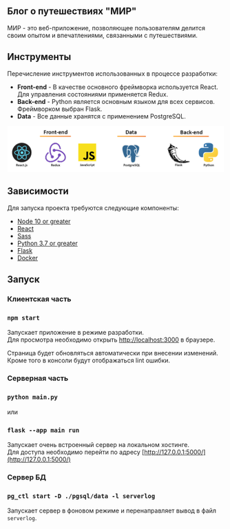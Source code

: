 ## Блог о путешествиях "МИР"

МИР - это веб-приложение, позволяющее пользователям делится своим опытом и впечатлениями, связанными с путешествиями. 

## Инструменты

Перечисление инструментов использованных в процессе разработки:

* **Front-end** - В качестве основного фреймворка используется React. Для управления состояниями применяется Redux.
* **Back-end** - Python является основным языком для всех сервисов. Фреймворком выбран Flask.
* **Data** - Все данные хранятся с применением PostgreSQL. 

![Core stack](./src/assets/core-stack.png)

## Зависимости

Для запуска проекта требуются следующие компоненты:

* [Node 10 or greater](https://nodejs.org/en/download/)
* [React](https://react.dev/learn/add-react-to-an-existing-project)
* [Sass](https://www.npmjs.com/package/sass)
* [Python 3.7 or greater](https://realpython.com/installing-python/)
* [Flask](https://flask.palletsprojects.com/en/2.3.x/installation/)
* [Docker](https://docs.docker.com/install/)

## Запуск

### Клиентская часть

### `npm start`

Запускает приложение в режиме разработки.\
Для просмотра необходимо открыть [http://localhost:3000](http://localhost:3000) в браузере.

Страница будет обновляться автоматически при внесении изменений.\
Кроме того в консоли будут отображаться lint ошибки.

### Серверная часть

### `python main.py`

или

### `flask --app main run`

Запускает очень встроенный сервер на локальном хостинге. \
Для доступа необходимо перейти по адресу [http://127.0.0.1:5000/](http://127.0.0.1:5000/)

### Сервер БД

### `pg_ctl start -D ./pgsql/data -l serverlog`

Запускает сервер в фоновом режиме и перенаправляет вывод в файл `serverlog`.
